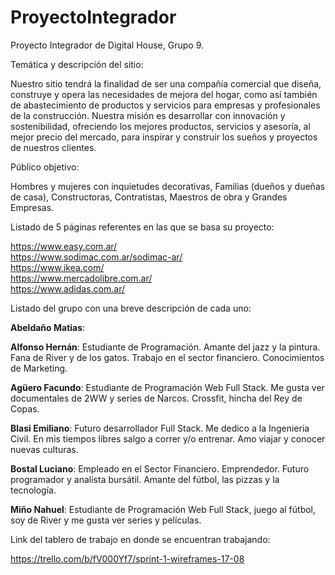 # ProyectoIntegrador

Proyecto Integrador de Digital House, Grupo 9.


Temática y descripción del sitio:<br>

Nuestro sitio tendrá la finalidad de ser una compañía comercial que diseña, construye y opera las necesidades de mejora del hogar, como así también de abastecimiento de productos y servicios para empresas y profesionales de la construcción.
Nuestra misión es desarrollar con innovación y sostenibilidad, ofreciendo los mejores productos, servicios y asesoría, al mejor precio del mercado, para inspirar y construir los sueños y proyectos de nuestros clientes.


Público objetivo:<br>

Hombres y mujeres con inquietudes decorativas, Familias (dueños y dueñas de casa), Constructoras, Contratistas, Maestros de obra y Grandes Empresas. 


Listado de 5 páginas referentes en las que se basa su proyecto:

https://www.easy.com.ar/ <br>
https://www.sodimac.com.ar/sodimac-ar/ <br>
https://www.ikea.com/ <br>
https://www.mercadolibre.com.ar/ <br>
https://www.adidas.com.ar/ <br>


Listado del grupo con una breve descripción de cada uno:<br>

<B>Abeldaño Matias</B>:

<B>Alfonso Hernán</B>: Estudiante de Programación. Amante del jazz y la pintura. Fana de River y de los gatos. Trabajo en el sector financiero. Conocimientos de Marketing.

<B>Agüero Facundo</B>: Estudiante de Programación Web Full Stack. Me gusta ver documentales de 2WW y series de Narcos. Crossfit, hincha del Rey de Copas.

<B>Blasi Emiliano</B>: Futuro desarrollador Full Stack. Me dedico a la Ingenieria Civil. En mis tiempos libres salgo a correr y/o entrenar. Amo viajar y conocer nuevas culturas.

<B>Bostal Luciano</B>: Empleado en el Sector Financiero. Emprendedor. Futuro programador y analista bursátil. Amante del fútbol, las pizzas y la tecnología.

<B>Miño Nahuel</B>: Estudiante de Programación Web Full Stack, juego al fútbol, soy de River y me gusta ver series y películas.


Link del tablero de trabajo en donde se encuentran trabajando:<br>

https://trello.com/b/fV000Yf7/sprint-1-wireframes-17-08  

